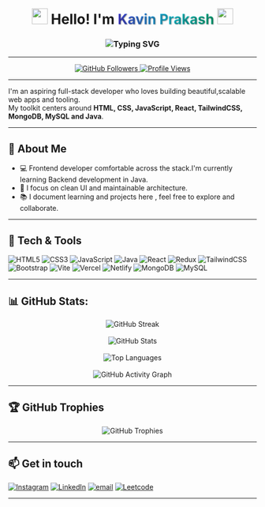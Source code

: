 <h1 align="center">
  <img src="https://emojis.slackmojis.com/emojis/images/1643514389/4753/sunglasses_rock.gif?1643514389" width="32"/>
  Hello! I'm 
  <span style="background: linear-gradient(90deg, #4F46E5, #22D3EE, #10B981); -webkit-background-clip: text; color: transparent; font-weight: bold; text-shadow: 1px 1px 2px #00000055;">
    Kavin Prakash
  </span>
  <img src="https://media.giphy.com/media/hvRJCLFzcasrR4ia7z/giphy.gif" width="32">
</h1>

<h3 align="center">
  <img src="https://readme-typing-svg.herokuapp.com?font=Fira+Code&weight=600&size=24&duration=3000&pause=1000&color=2200FF&center=true&vCenter=true&width=550&lines=Frontend+Developer;Problem+Solver" alt="Typing SVG" />
</h3>

---

<p align="center">
  <a href="https://github.com/Kavin-Prakash-T?tab=followers">
    <img src="https://img.shields.io/github/followers/Kavin-Prakash-T?label=Followers&logo=github&color=0CC935&logoColor=bla&style=for-the-badge" alt="GitHub Followers" />
  </a>
  <a href="https://github.com/Kavin-Prakash-T">
    <img src="https://komarev.com/ghpvc/?username=Kavin-Prakash-T&label=Profile%20Views&color=2242E3&style=for-the-badge" alt="Profile Views" />
  </a>
</p>


---

I'm an aspiring full-stack developer who loves building beautiful,scalable web apps and tooling.  
My toolkit centers around **HTML, CSS, JavaScript, React, TailwindCSS, MongoDB, MySQL and Java**.

---


## 🔭 About Me
- 💻 Frontend developer comfortable across the stack.I'm currently learning Backend development in Java.
- 🎯 I focus on clean UI and  maintainable architecture.
- 📚 I document learning and projects here , feel free to explore and collaborate.

---

## 🔧 Tech & Tools

![HTML5](https://img.shields.io/badge/HTML5-%23E34F26.svg?logo=html5&logoColor=white)
![CSS3](https://img.shields.io/badge/CSS3-%231572B6.svg?logo=css3&logoColor=white)
![JavaScript](https://img.shields.io/badge/JavaScript-%23F7DF1E.svg?logo=javascript&logoColor=black)
![Java](https://img.shields.io/badge/Java-%23007396.svg?logo=java&logoColor=white)
![React](https://img.shields.io/badge/React-%2320232a.svg?logo=react&logoColor=%2361DAFB)
![Redux](https://img.shields.io/badge/Redux-%23593d88.svg?logo=redux&logoColor=white)
![TailwindCSS](https://img.shields.io/badge/TailwindCSS-%2338B2AC.svg?logo=tailwindcss&logoColor=white)
![Bootstrap](https://img.shields.io/badge/Bootstrap-%237952B3.svg?logo=bootstrap&logoColor=white)
![Vite](https://img.shields.io/badge/Vite-%23646CFF.svg?logo=vite&logoColor=white)
![Vercel](https://img.shields.io/badge/Vercel-%23000000.svg?logo=vercel&logoColor=white)
![Netlify](https://img.shields.io/badge/Netlify-%2300C7B7.svg?logo=netlify&logoColor=white)
![MongoDB](https://img.shields.io/badge/MongoDB-%2347A248.svg?logo=mongodb&logoColor=white)
![MySQL](https://img.shields.io/badge/MySQL-%23007ACC.svg?logo=mysql&logoColor=white)

---

## 📊 GitHub Stats:
<p align="center">

  <img src="https://streak-stats.demolab.com?user=Kavin-Prakash-T&theme=radical&border_radius=10&mode=weekly" alt="GitHub Streak"/>
  <br><br/>
  <img src="https://github-readme-stats.vercel.app/api?username=Kavin-Prakash-T&show_icons=true&theme=radical&rank_icon=github&include_all_commits=true" alt="GitHub Stats" />
  <br></br>
  <img src="https://github-readme-stats.vercel.app/api/top-langs/?username=Kavin-Prakash-T&layout=compact&theme=radical&langs_count=8" alt="Top Languages" />
   <br></br>
 
 
  <img src="https://github-readme-activity-graph.vercel.app/graph?username=Kavin-Prakash-T&theme=react-dark&hide_border=true" alt="GitHub Activity Graph" />
</p>

---

## 🏆 GitHub Trophies
  <div align="center">
    <img src="https://github-profile-trophy.vercel.app/?username=Kavin-Prakash-T&theme=radical&row=1&column=7" alt="GitHub Trophies"/>
  </div>
  
---
  
## 📫 Get in touch

[![Instagram](https://img.shields.io/badge/Instagram-%23E4405F.svg?logo=Instagram&logoColor=white)](https://instagram.com/_ka.v.i.n_) [![LinkedIn](https://img.shields.io/badge/LinkedIn-%230077B5.svg?logo=linkedin&logoColor=white)](https://linkedin.com/in/kavin-prakash-t-57345b32a/) [![email](https://img.shields.io/badge/Email-D14836?logo=gmail&logoColor=white)](mailto:tkavinprakash@gmail.com) [![Leetcode](https://img.shields.io/badge/Leetcode-%99cc00.svg?logo=Leetcode&logoColor=white)](https://leetcode.com/u/kavinprakasht14/)

---

